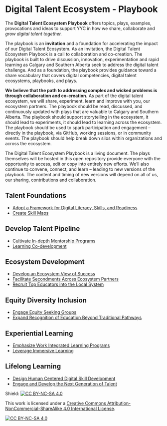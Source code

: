 # Digital Talent Ecosystem - Playbook
The **Digital Talent Ecosystem Playbook** offers topics, plays, examples, provocations and ideas to support YYC in how we share, collaborate and *grow digital talent together.*

The playbook is an **invitation** and a foundation for accelerating the impact of our Digital Talent Ecosystem. As an invitation, the Digital Talent Ecosystem Playbook is a call to collaboration and co-creation. The playbook is built to drive discussion, innovation, experimentation and rapid learning as Calgary and Southern Alberta seek to address the digital talent challenge. And as a foundation, the playbook provides guidance toward a share vocabulary that covers digital competencies, digital talent ecosystems, playbooks, and plays. 

**We believe that the path to addressing complex and wicked problems is through collaboration and co-creation.** As part of the digital talent ecosystem, we will share, experiment, learn and improve with you, our ecosystem partners. The playbook should be read, discussed, and continuously updated with plays that are valuable to Calgary and Southern Alberta. The playbook should support storytelling in the ecosystem, it should lead to experiments, it should lead to learning across the ecosystem. The playbook should be used to spark participation and engagement – directly in the playbook, via GitHub, working sessions, or in community events. The playbook should help break down silos within organizations and across the ecosystem.   

The Digital Talent Ecosystem Playbook is a living document. The plays themselves will be hosted in this open repository provide everyone with the opportunity to access, edit or copy into entirely new efforts. We’ll also continue to convene, connect, and learn – leading to new versions of the playbook. The content and timing of new versions will depend on all of us, our sharing, contributions and collaboration.


## Talent Foundations
* [Adopt a Framework for Digital Literacy, Skills, and Readiness](https://github.com/SADTxSAIT/dte-playbook/blob/main/talent-foundations/adopt-a-framework-for-digital-literacy-skills-and-readiness.md)
* [Create Skill Maps](https://github.com/SADTxSAIT/dte-playbook/blob/main/talent-foundations/create-skill-maps.md)
## Develop Talent Pipeline
* [Cultivate In-depth Mentorship Programs](https://github.com/SADTxSAIT/dte-playbook/blob/main/develop-talent-pipeline/cultivate-in-depth-mentorship-programs.md)
* [Learning Co-development](https://github.com/SADTxSAIT/dte-playbook/blob/main/develop-talent-pipeline/learning-co-development.md)

## Ecosystem Development
* [Develop an Ecosystem View of Success](https://github.com/SADTxSAIT/dte-playbook/blob/main/ecosystem-development/develop-an-ecosystem-view-of-success.md)
* [Facilitate Secondments Across Ecosystem Partners](https://github.com/SADTxSAIT/dte-playbook/blob/main/ecosystem-development/facilitate-secondments-across-ecosystem-partners.md)
* [Recruit Top Educators into the Local System](https://github.com/SADTxSAIT/dte-playbook/blob/main/ecosystem-development/recruit-top-educators-into-the-local-system.md)

## Equity Diversity Inclusion
* [Engage Equity Seeking Groups](https://github.com/SADTxSAIT/dte-playbook/blob/main/equity-diversity-inclusion/engage-equity-seeking-groups.md)
* [Expand Recognition of Education Beyond Traditional Pathways](https://github.com/SADTxSAIT/dte-playbook/blob/main/equity-diversity-inclusion/expand-recognition-of-education-beyond-traditional-pathways.md)

## Experiential Learning
* [Emphasize Work Integrated Learning Programs](https://github.com/SADTxSAIT/dte-playbook/blob/main/experiential-learning/emphasize-work-integrated-learning-programs.md)
* [Leverage Immersive Learning](https://github.com/SADTxSAIT/dte-playbook/blob/main/experiential-learning/leverage-immersive-learning.md)

## Lifelong Learning
* [Design Human Centered Digital Skill Development](https://github.com/SADTxSAIT/dte-playbook/blob/main/lifelong-learning/design-human-centered-digital-skill-development.md)
* [Engage and Develop the Next Generation of Talent](https://github.com/SADTxSAIT/dte-playbook/blob/main/lifelong-learning/engage-and-develop-the-next-generation-of-talent.md)

Shield: [![CC BY-NC-SA 4.0][cc-by-nc-sa-shield]][cc-by-nc-sa]

This work is licensed under a
[Creative Commons Attribution-NonCommercial-ShareAlike 4.0 International License][cc-by-nc-sa].

[![CC BY-NC-SA 4.0][cc-by-nc-sa-image]][cc-by-nc-sa]

[cc-by-nc-sa]: http://creativecommons.org/licenses/by-nc-sa/4.0/
[cc-by-nc-sa-image]: https://licensebuttons.net/l/by-nc-sa/4.0/88x31.png
[cc-by-nc-sa-shield]: https://img.shields.io/badge/License-CC%20BY--NC--SA%204.0-lightgrey.svg
